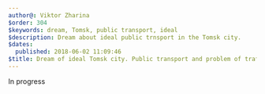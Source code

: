 ```yaml
---
author@: Viktor Zharina
$order: 304
$keywords: dream, Tomsk, public transport, ideal
$description: Dream about ideal public trnsport in the Tomsk city.
$dates:
  published: 2018-06-02 11:09:46
$title: Dream of ideal Tomsk city. Public transport and problem of traffic jam.
---
```

In progress